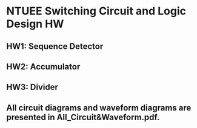 # NTUEE Switching Circuit and Logic Design HW
## HW1: Sequence Detector
## HW2: Accumulator
## HW3: Divider
## 
## All circuit diagrams and waveform diagrams are presented in All_Circuit&Waveform.pdf.

